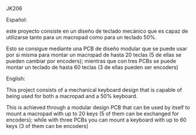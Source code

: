 JK206

Español:

este proyecto consiste en un diseño de teclado mecánico que es capaz de utilizarse tanto para un macropad como para un teclado 50%. 

Esto se consigue mediante una PCB de diseño modular que se puede usar por si misma para montar un macropad de hasta 20 teclas (5 de ellas se pueden cambiar por encoders); mientras que con tres PCBs se puede montar un teclado de hasta 60 teclas (3 de ellas pueden ser encoders)

English:

This project consists of a mechanical keyboard design that is capable of being used for both a macropad and a 50% keyboard.

This is achieved through a modular design PCB that can be used by itself to mount a macropad with up to 20 keys (5 of them can be exchanged for encoders); while with three PCBs you can mount a keyboard with up to 60 keys (3 of them can be encoders)
